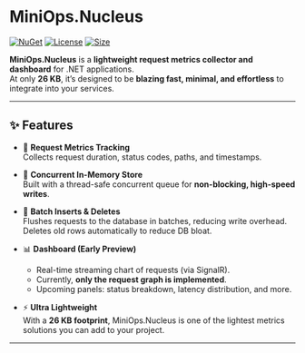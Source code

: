 # MiniOps.Nucleus

[![NuGet](https://img.shields.io/nuget/vpre/MiniOps.Nucleus.Core?style=flat-square)](https://www.nuget.org/packages/MiniOps.Nucleus.Core) 
[![License](https://img.shields.io/badge/license-MIT-blue?style=flat-square)](LICENSE) 
[![Size](https://img.shields.io/badge/package_size-26KB-lightgreen?style=flat-square)]()

**MiniOps.Nucleus** is a **lightweight request metrics collector and dashboard** for .NET applications.  
At only **26 KB**, it’s designed to be **blazing fast, minimal, and effortless** to integrate into your services.

---

## ✨ Features

- 🔎 **Request Metrics Tracking**  
  Collects request duration, status codes, paths, and timestamps.

- 🧵 **Concurrent In-Memory Store**  
  Built with a thread-safe concurrent queue for **non-blocking, high-speed writes**.

- 💾 **Batch Inserts & Deletes**  
  Flushes requests to the database in batches, reducing write overhead. Deletes old rows automatically to reduce DB bloat.

- 📊 **Dashboard (Early Preview)**  
  - Real-time streaming chart of requests (via SignalR).  
  - Currently, **only the request graph is implemented**.  
  - Upcoming panels: status breakdown, latency distribution, and more.

- ⚡ **Ultra Lightweight**  
  With a **26 KB footprint**, MiniOps.Nucleus is one of the lightest metrics solutions you can add to your project.

---

